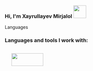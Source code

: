 ### Hi, I'm Xayrullayev Mirjalol <img src="https://media0.giphy.com/media/gM5qFksULw54NMWyry/giphy.gif?cid=ecf05e47xhzfwht1l0im5mwjv2dzg8fnv60i5uuzj4ch3l08&rid=giphy.gif&ct=s" width="40"/><br/>

Languages

### Languages and tools I work with:
<code>
   <img src="https://encrypted-tbn0.gstatic.com/images?q=tbn:ANd9GcTLysaamzIf789q7FqjfpSi8jqWTtzRmt7VrV8PHNe8bCjMEYbpyyVEVPxoT5rpTV_ME0g&usqp=CAU" width="100" height="40" />
  
<code/>
